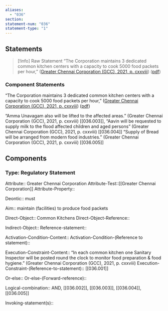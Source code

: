 ```yaml
---
aliases:
  - "036"
section: 
statement-num: "036"
statement-type: "1"
---
```

## Statements 
> [!info] Raw Statement
> “The Corporation maintains 3 dedicated common kitchen centers with a capacity to cook 5000 food packets per hour,” ([Greater Chennai Corporation (GCC), 2021, p. cxxviii](zotero://select/library/items/AZZSXLC8)) ([pdf](zotero://open-pdf/library/items/ZWDYK52D?page=128&annotation=3AEJVYTV)) 
> 
### Component Statements
“The Corporation maintains 3 dedicated common kitchen centers with a capacity to cook 5000 food packets per hour,” ([Greater Chennai Corporation (GCC), 2021, p. cxxviii](zotero://select/library/items/AZZSXLC8)) ([pdf](zotero://open-pdf/library/items/ZWDYK52D?page=128&annotation=3AEJVYTV)) 

“Amma Unavagam also will be lifted to the affected areas.” (Greater Chennai Corporation (GCC), 2021, p. cxxviii) [[036.003]], 
“Aavin will be requested to supply milk to the flood affected children and aged persons” (Greater Chennai Corporation (GCC), 2021, p. cxxviii) [[036.004]]
“Supply of Bread will be arranged from modern food industries.” (Greater Chennai Corporation (GCC), 2021, p. cxxviii) [[036.005]]

## Components
### Type: Regulatory Statement
Attribute:: Greater Chennai Corporation
Attribute-Test::[[Greater Chennai Corporation]]
Attribute-Property::

Deontic:: must

Aim:: maintain (facilities) to produce food packets

Direct-Object:: Common Kitchens
Direct-Object-Reference:: 

Indirect-Object::
	Reference-statement::

Activation-Condition-Content::
	Activation-Condition-(Reference to statement)::

Execution-Constraint-Content:: “In each common kitchen one Sanitary Inspector will be posted round the clock to monitor food preparation & food hygiene.” (Greater Chennai Corporation (GCC), 2021, p. cxxviii)
	Execution-Constraint-(Reference-to-statement):: [[036.001]]

Or-else::
	Or-else-(Forward-reference)::

Logical-combination:: AND, [[036.002]], [[036.003]], [[036.004]], [[036.005]]

Invoking-statement(s)::